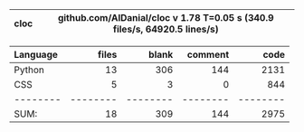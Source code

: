 cloc|github.com/AlDanial/cloc v 1.78  T=0.05 s (340.9 files/s, 64920.5 lines/s)
--- | ---

Language|files|blank|comment|code
:-------|-------:|-------:|-------:|-------:
Python|13|306|144|2131
CSS|5|3|0|844
--------|--------|--------|--------|--------
SUM:|18|309|144|2975

